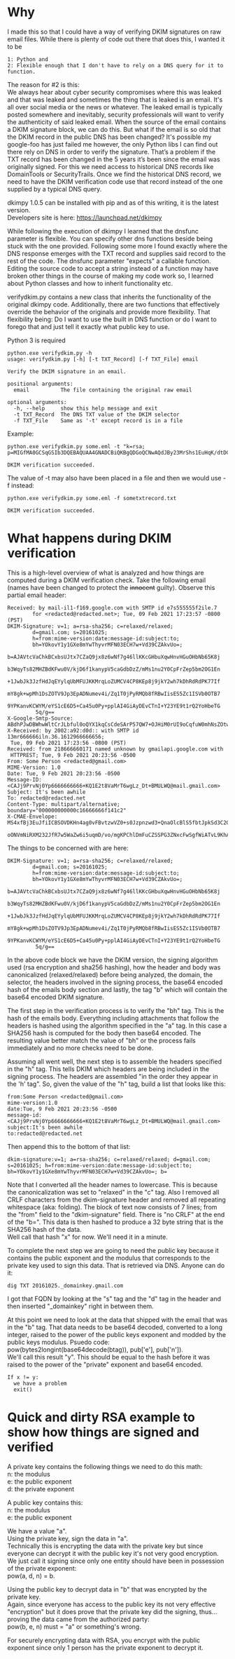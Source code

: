 # Why
I made this so that I could have a way of verifying DKIM signatures on raw email files. While there is plenty of code out there that does this, I wanted it to be

    1: Python and 
    2: Flexible enough that I don't have to rely on a DNS query for it to function.

The reason for #2 is this:  
We always hear about cyber security compromises where this was leaked and that was leaked and sometimes the thing that is leaked is an email. It's all over social media or the news or whatever. The leaked email is typically posted somewhere and inevitably, security professionals will want to verify the authenticity of said leaked email. When the source of the email contains a DKIM signature block, we can do this. But what if the email is so old that the DKIM record in the public DNS has been changed? It's possible my google-foo has just failed me however, the only Python libs I can find out there rely on DNS in order to verify the signature. That’s a problem if the TXT record has been changed in the 5 years it’s been since the email was originally signed. For this we need access to historical DNS records like DomainTools or SecurityTrails. Once we find the historical DNS record, we need to have the DKIM verification code use that record instead of the one supplied by a typical DNS query.

dkimpy 1.0.5 can be installed with pip and as of this writing, it is the latest version.  
Developers site is here: https://launchpad.net/dkimpy

While following the execution of dkimpy I learned that the dnsfunc parameter is flexible. You can specify other dns functions beside being stuck with the one provided. Following some more I found exactly where the DNS response emerges with the TXT record and supplies said record to the rest of the code. The dnsfunc parameter "expects" a callable function. Editing the source code to accept a string instead of a function may have broken other things in the course of making my code work so, I learned about Python classes and how to inherit functionality etc.

verifydkim.py contains a new class that inherits the functionality of the original dkimpy code. Additionally, there are two functions that effectively override the behavior of the originals and provide more flexibility. That flexibility being: Do I want to use the built in DNS function or do I want to forego that and just tell it exactly what public key to use.

Python 3 is required


```
python.exe verifydkim.py -h
usage: verifydkim.py [-h] [-t TXT_Record] [-f TXT_File] email

Verify the DKIM signature in an email.

positional arguments:
  email          The file containing the original raw email

optional arguments:
  -h, --help     show this help message and exit
  -t TXT_Record  The DNS TXT value of the DKIM selector
  -f TXT_File    Same as '-t' except record is in a file
```
Example:
```
python.exe verifydkim.py some.eml -t "k=rsa; p=MIGfMA0GCSqGSIb3DQEBAQUAA4GNADCBiQKBgQDGoQCNwAQdJBy23MrShs1EuHqK/dtDC33QrTqgWd9CJmtM3CK2ZiTYugkhcxnkEtGbzg+IJqcDRNkZHyoRezTf6QbinBB2dbyANEuwKI5DVRBFowQOj9zvM3IvxAEboMlb0szUjAoML94HOkKuGuCkdZ1gbVEi3GcVwrIQphal1QIDAQAB"

DKIM verification succeeded.
```
The value of -t may also have been placed in a file and then we would use -f instead:
```
python.exe verifydkim.py some.eml -f sometxtrecord.txt

DKIM verification succeeded.
```

# What happens during DKIM verification
This is a high-level overview of what is analyzed and how things are computed during a DKIM verification check. Take the following email (names have been changed to protect the ~~innocent~~ guilty). Observe this partial email header:

```
Received: by mail-il1-f169.google.com with SMTP id e7s555555f2ile.7
        for <redacted@redacted.net>; Tue, 09 Feb 2021 17:23:57 -0800 (PST)
DKIM-Signature: v=1; a=rsa-sha256; c=relaxed/relaxed;
        d=gmail.com; s=20161025;
        h=from:mime-version:date:message-id:subject:to;
        bh=YOkovY1y1GXe8mYwThyvrMFN03ECH7w+Vd39CZAkvUo=;
        b=AJAVtcVaChkBCxbsUJtx7CZaQ9jx8z6wNf7g46llKKcGHbuXqwHnvHGuOHbNb65K8j
         b3WqyTs82MHZBdKFwu0V/kjD6f1kanypV5caGdbDzZ/mMs1nu2Y0CpFrZep5bm2OG1En
         +1JwbJk3JzfHdJqEYylqUbMFUJKKMrqLoZUMCV4CP8KEp8j9jkY2wh7kDhRdRdPK77If
         mY8gk+wpMh1DsZOTV9Jp3EpADNumev4i/Zq1T0jPyRMQb8fRBwIisES5Zc1ISVb0OTB7
         9YPKanvKCWYM/eYS1cE6D5+Ca45u0Py+pplAI4GiAyDEvCTnI+Y23YE9t1rQ2YoHbeTG
         5q/g==
X-Google-Smtp-Source: ABdhPJwDBWhwWltCrJLbful0oQYX1kqCsCdeSArP57QW7+OJHiM0rUI9oCqfuW0mhNsZOtwzaVn+fuAHUR79xTgohIQ=
X-Received: by 2002:a92:d0d:: with SMTP id 13mr666666iln.36.1612966666656;
 Tue, 09 Feb 2021 17:23:56 -0800 (PST)
Received: from 218666660171 named unknown by gmailapi.google.com with
 HTTPREST; Tue, 9 Feb 2021 20:23:56 -0500
From: Some Person <redacted@gmail.com>
MIME-Version: 1.0
Date: Tue, 9 Feb 2021 20:23:56 -0500
Message-ID: <CAJj9PrvNj0Yp6666666666+KQ1E2t8VaMrT6wgLz_Dt+BMULWQ@mail.gmail.com>
Subject: It's been awhile
To: redacted@redacted.net
Content-Type: multipart/alternative; boundary="000000000000c16666666f141c2"
X-CMAE-Envelope: MS4xfBj3EuJfiICBSOVDKHn4ag0vFBvtzwVZ0+s0Jzpnzwd3+QnaOlcBlS5fbtJpkSd3C2ObAruSIy1sWpcHJky1cufLKZrvIsCugZF3+WE0n25DEuRpzJPL
 oONVmNiRXM232JfR7w5WaZw6i5uqmD/vo/mgKPChlDmFuCZSSPG3ZNxcFwSgfWiATvL9KhAV67auSS80/KIpw1NKkJDI3qXrIl8=
```
The things to be concerned with are here:
```
DKIM-Signature: v=1; a=rsa-sha256; c=relaxed/relaxed;
        d=gmail.com; s=20161025;
        h=from:mime-version:date:message-id:subject:to;
        bh=YOkovY1y1GXe8mYwThyvrMFN03ECH7w+Vd39CZAkvUo=;
        b=AJAVtcVaChkBCxbsUJtx7CZaQ9jx8z6wNf7g46llKKcGHbuXqwHnvHGuOHbNb65K8j
         b3WqyTs82MHZBdKFwu0V/kjD6f1kanypV5caGdbDzZ/mMs1nu2Y0CpFrZep5bm2OG1En
         +1JwbJk3JzfHdJqEYylqUbMFUJKKMrqLoZUMCV4CP8KEp8j9jkY2wh7kDhRdRdPK77If
         mY8gk+wpMh1DsZOTV9Jp3EpADNumev4i/Zq1T0jPyRMQb8fRBwIisES5Zc1ISVb0OTB7
         9YPKanvKCWYM/eYS1cE6D5+Ca45u0Py+pplAI4GiAyDEvCTnI+Y23YE9t1rQ2YoHbeTG
         5q/g==
```
In the above code block we have the DKIM version, the signing algorithm used (rsa encryption and sha256 hashing), how the header and body was canonicalized (relaxed/relaxed) before being analyzed, the domain, the selector, the headers involved in the signing process, the base64 encoded hash of the emails body section and lastly, the tag "b" which will contain the base64 encoded DKIM signature.

The first step in the verification process is to verify the "bh" tag. This is the hash of the emails body. Everything including attachments that follow the headers is hashed using the algorithm specified in the "a" tag. In this case a SHA256 hash is computed for the body then base64 encoded. The resulting value better match the value of "bh" or the process fails immediately and no more checks need to be done.

Assuming all went well, the next step is to assemble the headers specified in the "h" tag. This tells DKIM which headers are being included in the signing process. The headers are assembled "in the order they appear in the 'h' tag". So, given the value of the "h" tag, build a list that looks like this:
```
from:Some Person <redacted@gmail.com>
mime-version:1.0
date:Tue, 9 Feb 2021 20:23:56 -0500
message-id:<CAJj9PrvNj0Yp6666666666+KQ1E2t8VaMrT6wgLz_Dt+BMULWQ@mail.gmail.com>
subject:It's been awhile
to:redacted@redacted.net
```
Then append this to the bottom of that list:
```
dkim-signature:v=1; a=rsa-sha256; c=relaxed/relaxed; d=gmail.com; s=20161025; h=from:mime-version:date:message-id:subject:to; bh=YOkovY1y1GXe8mYwThyvrMFN03ECH7w+Vd39CZAkvUo=; b=
```
Note that I converted all the header names to lowercase. This is because the canonicalization was set to "relaxed" in the "c" tag. Also I removed all CRLF characters from the dkim-signature header and removed all repeating whitespace (aka: folding). The block of text now consists of 7 lines; from the "from" field to the "dkim-signature" field. There is "no CRLF" at the end of the "b=". This data is then hashed to produce a 32 byte string that is the SHA256 hash of the data.  
Well call that hash "x" for now. We'll need it in a minute.

To complete the next step we are going to need the public key because it contains the public exponent and the modulus that corresponds to the private key used to sign this data. That is retrieved via DNS. Anyone can do it:
```
dig TXT 20161025._domainkey.gmail.com
```
I got that FQDN by looking at the "s" tag and the "d" tag in the header and then inserted "\_domainkey" right in between them.

At this point we need to look at the data that shipped with the email that was in the "b" tag. That data needs to be base64 decoded, converted to a long integer, raised to the power of the public keys exponent and modded by the public keys modulus. Psuedo code: pow(bytes2longint(base64decode(btag)), pub['e'], pub['n']).  
We'll call this result "y". This should be equal to the hash before it was raised to the power of the "private" exponent and base64 encoded.

```
If x != y:
  we have a problem
  exit()
```

# Quick and dirty RSA example to show how things are signed and verified
A private key contains the following things we need to do this math:  
n: the modulus  
e: the public exponent  
d: the private exponent

A public key contains this:  
n: the modulus  
e: the public exponent


We have a value "a".  
Using the private key, sign the data in "a".  
Technically this is encrypting the data with the private key but since everyone can decrypt it with the public key it's not very good encryption. We just call it signing since only one entity should have been in possession of the private exponent:  
pow(a, d, n) = b.  

Using the public key to decrypt data in "b" that was encrypted by the private key.  
Again, since everyone has access to the public key its not very effective "encryption" but it does prove that the private key did the signing, thus... proving the data came from the authorized party:  
pow(b, e, n) must = "a" or something's wrong.

For securely encrypting data with RSA, you encrypt with the public exponent since only 1 person has the private exponent to decrypt it.
